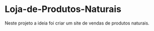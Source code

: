 # Loja-de-Produtos-Naturais
Neste projeto a ideia foi criar um site de vendas de produtos naturais.
